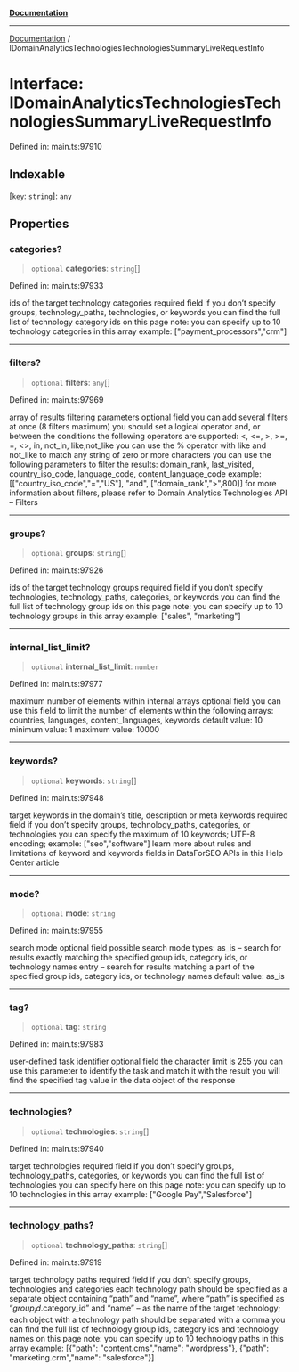 [**Documentation**](../README.md)

***

[Documentation](../README.md) / IDomainAnalyticsTechnologiesTechnologiesSummaryLiveRequestInfo

# Interface: IDomainAnalyticsTechnologiesTechnologiesSummaryLiveRequestInfo

Defined in: main.ts:97910

## Indexable

\[`key`: `string`\]: `any`

## Properties

### categories?

> `optional` **categories**: `string`[]

Defined in: main.ts:97933

ids of the target technology categories
required field if you don’t specify groups, technology_paths, technologies, or keywords
you can find the full list of technology category ids on this page
note: you can specify up to 10 technology categories in this array
example:
["payment_processors","crm"]

***

### filters?

> `optional` **filters**: `any`[]

Defined in: main.ts:97969

array of results filtering parameters
optional field
you can add several filters at once (8 filters maximum)
you should set a logical operator and, or between the conditions
the following operators are supported:
<, <=, >, >=, =, <>, in, not_in, like,not_like
you can use the % operator with like and not_like to match any string of zero or more characters
you can use the following parameters to filter the results: domain_rank, last_visited, country_iso_code, language_code, content_language_code
example:
[["country_iso_code","=","US"],
"and",
["domain_rank",">",800]]
for more information about filters, please refer to Domain Analytics Technologies API – Filters

***

### groups?

> `optional` **groups**: `string`[]

Defined in: main.ts:97926

ids of the target technology groups
required field if you don’t specify technologies, technology_paths, categories, or keywords
you can find the full list of technology group ids on this page
note: you can specify up to 10 technology groups in this array
example:
["sales", "marketing"]

***

### internal\_list\_limit?

> `optional` **internal\_list\_limit**: `number`

Defined in: main.ts:97977

maximum number of elements within internal arrays
optional field
you can use this field to limit the number of elements within the following arrays:
countries, languages, content_languages, keywords
default value: 10
minimum value: 1
maximum value: 10000

***

### keywords?

> `optional` **keywords**: `string`[]

Defined in: main.ts:97948

target keywords in the domain’s title, description or meta keywords
required field if you don’t specify groups, technology_paths, categories, or technologies
you can specify the maximum of 10 keywords;
UTF-8 encoding;
example:
["seo","software"]
learn more about rules and limitations of keyword and keywords fields in DataForSEO APIs in this Help Center article

***

### mode?

> `optional` **mode**: `string`

Defined in: main.ts:97955

search mode
optional field
possible search mode types:
as_is – search for results exactly matching the specified group ids, category ids, or technology names
entry – search for results matching a part of the specified group ids, category ids, or technology names
default value: as_is

***

### tag?

> `optional` **tag**: `string`

Defined in: main.ts:97983

user-defined task identifier
optional field
the character limit is 255
you can use this parameter to identify the task and match it with the result
you will find the specified tag value in the data object of the response

***

### technologies?

> `optional` **technologies**: `string`[]

Defined in: main.ts:97940

target technologies
required field if you don’t specify groups, technology_paths, categories, or keywords
you can find the full list of technologies you can specify here on this page
note: you can specify up to 10 technologies in this array
example:
["Google Pay","Salesforce"]

***

### technology\_paths?

> `optional` **technology\_paths**: `string`[]

Defined in: main.ts:97919

target technology paths
required field if you don’t specify groups, technologies and categories
each technology path should be specified as a separate object containing “path” and “name”, where “path” is specified as “$group_id.$category_id” and “name” – as the name of the target technology;
each object with a technology path should be separated with a comma
you can find the full list of technology group ids, category ids and technology names on this page
note: you can specify up to 10 technology paths in this array
example:
[{"path": "content.cms","name": "wordpress"}, {"path": "marketing.crm","name": "salesforce"}]
